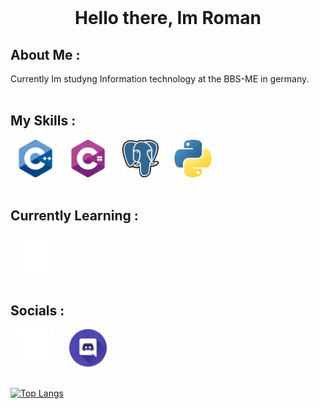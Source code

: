 <br>

<dev align="center">
    <h1><b>Hello there, Im Roman </b></h1>
</dev>

<h2><b>About Me :</b></h2>
Currently Im studyng Information technology at the BBS-ME in germany.


<br>
<br>

<h2><b>My Skills :</b></h2>
<div align = "left" >
    <img height="60" src="img/c-.png" hspace="10">
    <img height="60" src="img/c-sharp.png" hspace="10">
    <img height="60" src="img/postgre.png" hspace="10">
    <img height="60" src="img/python.png" hspace="10">
</div>
<br>

<h2><b>Currently Learning :</b></h2>
<div aling = "left">
    <img height="60" src="img/unity.png" hspace="10">
</dif>


<br>
<br>

<h2><b>Socials :</b></h2>
<div aling = "left">
    <a href="https://github.com/WachsamesWiesel/"><img height="60" src="img/github-sign.png" hspace="10"></a>
    <a href="https://discordapp.com/users/435485227025170442/"><img height="60" src="img/discord.png" hspace="10"></a>
</dif>
<br>
<br>

[![Top Langs](https://github-readme-stats.vercel.app/api/top-langs/?username=WachsamesWiesel&theme=codeSTACKr&layout=compact)](https://github.com/anuraghazra/github-readme-stats)
